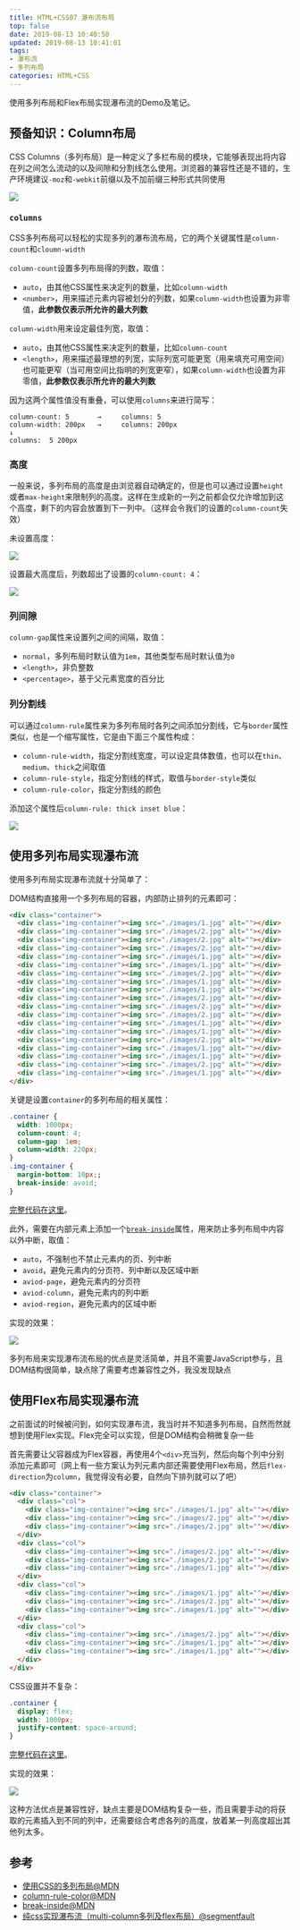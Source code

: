 ```yaml
---
title: HTML+CSS07 瀑布流布局
top: false
date: 2019-08-13 10:40:58
updated: 2019-08-13 10:41:01
tags:
- 瀑布流
- 多列布局
categories: HTML+CSS
---
```


使用多列布局和Flex布局实现瀑布流的Demo及笔记。

<!-- more -->

## 预备知识：Column布局

CSS Columns（多列布局）是一种定义了多栏布局的模块，它能够表现出将内容在列之间怎么流动的以及间隙和分割线怎么使用。浏览器的兼容性还是不错的，生产环境建议`-moz`和`-webkit`前缀以及不加前缀三种形式共同使用

![](http://image.oldzhou.cn/Fg6svKPz1Nq7U1DV2G_e8HYvl6mh)

### `columns`

CSS多列布局可以轻松的实现多列的瀑布流布局，它的两个关键属性是`column-count`和`cloumn-width`

`column-count`设置多列布局得的列数，取值：

- `auto`，由其他CSS属性来决定列的数量，比如`column-width`
- `<number>`，用来描述元素内容被划分的列数，如果`column-width`也设置为非零值，**此参数仅表示所允许的最大列数**

`column-width`用来设定最佳列宽，取值：

- `auto`，由其他CSS属性来决定列的数量，比如`column-count`
- `<length>`，用来描述最理想的列宽，实际列宽可能更宽（用来填充可用空间）也可能更窄（当可用空间比指明的列宽更窄），如果`column-width`也设置为非零值，**此参数仅表示所允许的最大列数**

因为这两个属性值没有重叠，可以使用`columns`来进行简写：
```
column-count: 5       →     columns: 5
column-width: 200px   →     columns: 200px
↓
columns:  5 200px
```

### 高度

一般来说，多列布局的高度是由浏览器自动确定的，但是也可以通过设置`height`或者`max-height`来限制列的高度。这样在生成新的一列之前都会仅允许增加到这个高度，剩下的内容会放置到下一列中。（这样会令我们的设置的`column-count`失效）

未设置高度：

![](http://image.oldzhou.cn/Fg6svKPz1Nq7U1DV2G_e8HYvl6mh)

设置最大高度后，列数超出了设置的`column-count: 4`：

![](http://image.oldzhou.cn/Firn_-dzIdvZLIQuAOxAbjPFHYrq)

### 列间隙

`column-gap`属性来设置列之间的间隔，取值：

- `normal`，多列布局时默认值为`1em`，其他类型布局时默认值为`0`
- `<length>`，非负整数
- `<percentage>`，基于父元素宽度的百分比

### 列分割线

可以通过`column-rule`属性来为多列布局时各列之间添加分割线，它与`border`属性类似，也是一个缩写属性，它是由下面三个属性构成：

- `column-rule-width`，指定分割线宽度，可以设定具体数值，也可以在`thin`、`medium`、`thick`之间取值
- `column-rule-style`，指定分割线的样式，取值与`border-style`类似
- `column-rule-color`，指定分割线的颜色

添加这个属性后`column-rule: thick inset blue`：

![](http://image.oldzhou.cn/FsrZxoEEV2kcqePVjRzZ5kj-cqSK)

## 使用多列布局实现瀑布流

使用多列布局实现瀑布流就十分简单了：

DOM结构直接用一个多列布局的容器，内部防止排列的元素即可：

```HTML
<div class="container">
  <div class="img-container"><img src="./images/1.jpg" alt=""></div>
  <div class="img-container"><img src="./images/2.jpg" alt=""></div>
  <div class="img-container"><img src="./images/2.jpg" alt=""></div>
  <div class="img-container"><img src="./images/2.jpg" alt=""></div>
  <div class="img-container"><img src="./images/1.jpg" alt=""></div>
  <div class="img-container"><img src="./images/1.jpg" alt=""></div>
  <div class="img-container"><img src="./images/2.jpg" alt=""></div>
  <div class="img-container"><img src="./images/1.jpg" alt=""></div>
  <div class="img-container"><img src="./images/1.jpg" alt=""></div>
  <div class="img-container"><img src="./images/2.jpg" alt=""></div>
  <div class="img-container"><img src="./images/2.jpg" alt=""></div>
  <div class="img-container"><img src="./images/2.jpg" alt=""></div>
  <div class="img-container"><img src="./images/1.jpg" alt=""></div>
  <div class="img-container"><img src="./images/1.jpg" alt=""></div>
  <div class="img-container"><img src="./images/2.jpg" alt=""></div>
  <div class="img-container"><img src="./images/1.jpg" alt=""></div>
  <div class="img-container"><img src="./images/1.jpg" alt=""></div>
  <div class="img-container"><img src="./images/2.jpg" alt=""></div>
  <div class="img-container"><img src="./images/1.jpg" alt=""></div>
</div>
```
关键是设置`container`的多列布局的相关属性：

```CSS
.container {
  width: 1000px;
  column-count: 4;
  column-gap: 1em;
  column-width: 220px;
}
.img-container {
  margin-bottom: 10px;;
  break-inside: avoid;
}
```

[完整代码在这里](https://github.com/duola8789/demos/blob/master/demo36-%E7%80%91%E5%B8%83%E6%B5%81/%E7%80%91%E5%B8%83%E6%B5%81-multi-colunm.html)。

此外，需要在内部元素上添加一个[`break-inside`](https://developer.mozilla.org/zh-CN/docs/Web/CSS/break-inside)属性，用来防止多列布局中内容以外中断，取值：

- `auto`，不强制也不禁止元素内的页、列中断
- `avoid`，避免元素内的分页符、列中断以及区域中断
- `aviod-page`，避免元素内的分页符
- `aviod-column`，避免元素内的列中断
- `aviod-region`，避免元素内的区域中断

实现的效果：

![](http://image.oldzhou.cn/FhcCTH3Wze-ztE8ORE-cgqar3gtq)

多列布局来实现瀑布流布局的优点是灵活简单，并且不需要JavaScript参与，且DOM结构很简单，缺点除了需要考虑兼容性之外，我没发现缺点

## 使用Flex布局实现瀑布流

之前面试的时候被问到，如何实现瀑布流，我当时并不知道多列布局，自然而然就想到使用Flex实现。Flex完全可以实现，但是DOM结构会稍微复杂一些

首先需要让父容器成为Flex容器，再使用4个`<div>`充当列，然后向每个列中分别添加元素即可（网上有一些方案认为列元素内部还需要使用Flex布局，然后`flex-direction`为`column`，我觉得没有必要，自然向下排列就可以了吧）

```HTML
<div class="container">
  <div class="col">
    <div class="img-container"><img src="./images/1.jpg" alt=""></div>
    <div class="img-container"><img src="./images/2.jpg" alt=""></div>
    <div class="img-container"><img src="./images/2.jpg" alt=""></div>
  </div>
  <div class="col">
    <div class="img-container"><img src="./images/2.jpg" alt=""></div>
    <div class="img-container"><img src="./images/2.jpg" alt=""></div>
    <div class="img-container"><img src="./images/1.jpg" alt=""></div>
  </div>
  <div class="col">
    <div class="img-container"><img src="./images/1.jpg" alt=""></div>
    <div class="img-container"><img src="./images/2.jpg" alt=""></div>
    <div class="img-container"><img src="./images/1.jpg" alt=""></div>
  </div>
  <div class="col">
    <div class="img-container"><img src="./images/2.jpg" alt=""></div>
    <div class="img-container"><img src="./images/1.jpg" alt=""></div>
    <div class="img-container"><img src="./images/1.jpg" alt=""></div>
  </div>
</div>
```

CSS设置并不复杂：

```CSS
.container {
  display: flex;
  width: 1000px;
  justify-content: space-around;
}
```

[完整代码在这里](https://github.com/duola8789/demos/blob/master/demo36-%E7%80%91%E5%B8%83%E6%B5%81/%E7%80%91%E5%B8%83%E6%B5%81-Flex.html)。

实现的效果：

![](http://image.oldzhou.cn/FgfjfdpECc-xjxdpsTJ1hAAYGTRZ)

这种方法优点是兼容性好，缺点主要是DOM结构复杂一些，而且需要手动的将获取的元素插入到不同的列中，还需要综合考虑各列的高度，放着某一列高度超出其他列太多。

## 参考

- [使用CSS的多列布局@MDN](https://developer.mozilla.org/zh-CN/docs/Web/Guide/CSS/Using_multi-column_layouts)
- [column-rule-color@MDN](https://developer.mozilla.org/zh-CN/docs/Web/CSS/column-rule-color)
- [break-inside@MDN](https://developer.mozilla.org/zh-CN/docs/Web/CSS/break-inside)
- [纯css实现瀑布流（multi-column多列及flex布局）@segmentfault](https://segmentfault.com/a/1190000016255824)
